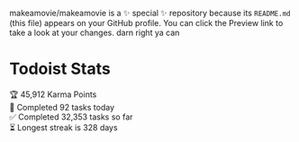 makeamovie/makeamovie is a ✨ special ✨ repository because its `README.md` (this file) appears on your GitHub profile.
You can click the Preview link to take a look at your changes. darn right ya can

# Todoist Stats

<!-- TODO-IST:START -->
🏆  45,912 Karma Points           
🌸  Completed 92 tasks today           
✅  Completed 32,353 tasks so far           
⏳  Longest streak is 328 days
<!-- TODO-IST:END -->